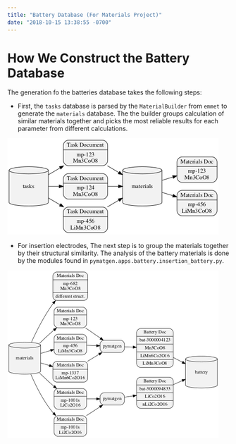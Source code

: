 ```yaml
---
title: "Battery Database (For Materials Project)"
date: "2018-10-15 13:38:55 -0700"
---
```


# How We Construct the Battery Database

The generation fo the batteries database takes the following steps:

* First, the `tasks` database is parsed by the `MaterialBuilder` from `emmet` to generate the `materials` database.
The the builder groups calculation of similar materials together and picks the most reliable results for each parameter from different calculations.

![](/assets/images/2018_task_mat_fc.gv.png)

* For insertion electrodes, The next step is to group the materials together by their structural similarity.
The analysis of the battery materials is done by the modules found in `pymatgen.apps.battery.insertion_battery.py`.


![](/assets/images/2018_mat_batt_fc.gv.png)
